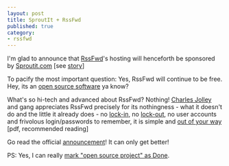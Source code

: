 ```yaml
---
layout: post
title: SproutIt + RssFwd
published: true
category:
- rssfwd
---
```

I'm glad to announce that [RssFwd](http://www.rssfwd.com/)'s hosting will henceforth be sponsored by [Sproutit.com](http://www.sproutit.com/) [see [story](http://www.sproutit.com/story)]  
  
To pacify the most important question: Yes, RssFwd will continue to be free. Hey, its an [open source software](http://www.rssfwd.com/rssfwd/developers) ya know?  
  
What's so hi-tech and advanced about RssFwd? Nothing! [Charles Jolley](http://www.okito.net/about) and gang appreciates RssFwd precisely for its nothingness - what it doesn't do and the little it already does - no [lock-in](http://blog.yanime.org/articles/2005/08/18/export-or-manage-your-rssfwd-subscriptions), no [lock-out](http://www.rssfwd.com/rssfwd/import), no user accounts and frivolous login/passwords to remember, it is simple and [out of your way](http://www.37signals.com/presentations/sxsw2005/37s-bigthingssmallteam.pdf#page=16) [pdf, recommended reading]  
  
Go read the official [announcement](http://www.sproutit.com/bigact/2005/09/07/sproutit-com-sponsoring-rssfwd)! It can only get better!  
  
PS: Yes, I can really [mark "open source project" as Done](http://www.43things.com/person/choonkeat).

